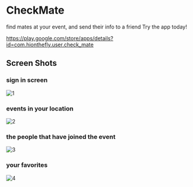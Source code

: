# CheckMate

find mates at your event, and send their info to a friend
Try the app today!<br/>

https://play.google.com/store/apps/details?id=com.hionthefly.user.check_mate

## Screen Shots

### sign in screen <br/>
![1](https://user-images.githubusercontent.com/32939633/39168105-40ac9d6c-479b-11e8-935b-32f0297f1296.JPG) <br/>

### events in your location  <br/>
![2](https://user-images.githubusercontent.com/32939633/39168106-40cd4d82-479b-11e8-9597-78bd2efc0dca.JPG) <br/>

### the people that have joined the event  <br/>
![3](https://user-images.githubusercontent.com/32939633/39168103-40548fdc-479b-11e8-8d61-b907db6f11f4.JPG) <br/>

### your favorites  <br/>
![4](https://user-images.githubusercontent.com/32939633/39168104-4081d69a-479b-11e8-9324-a7f27f525a60.JPG) <br/>
